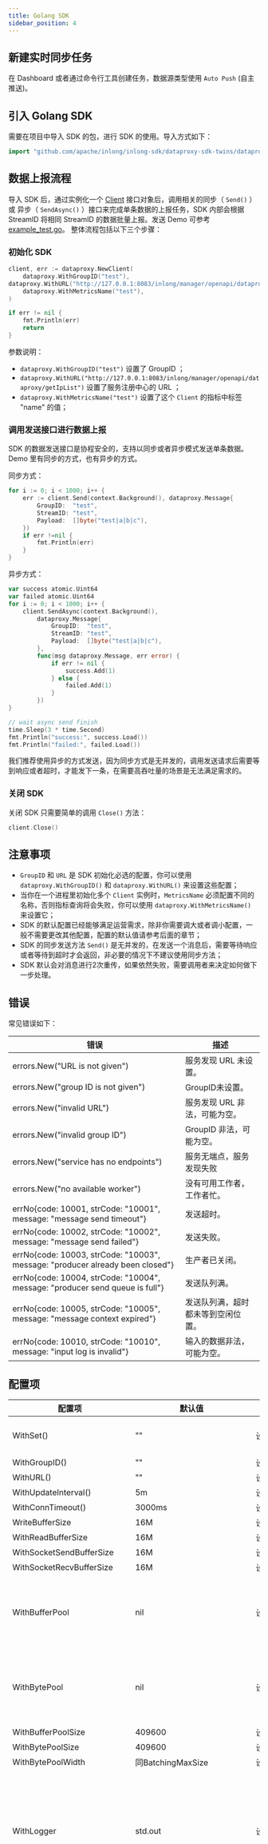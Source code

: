 ```yaml
---
title: Golang SDK
sidebar_position: 4
---
```


## 新建实时同步任务
在 Dashboard 或者通过命令行工具创建任务，数据源类型使用 `Auto Push` (自主推送)。

## 引入 Golang SDK
需要在项目中导入 SDK 的包，进行 SDK 的使用。导入方式如下：

```go
import "github.com/apache/inlong/inlong-sdk/dataproxy-sdk-twins/dataproxy-sdk-golang/dataproxy"
```


## 数据上报流程
导入 SDK 后，通过实例化一个 [Client](https://github.com/apache/inlong/tree/master/inlong-sdk/dataproxy-sdk-twins/dataproxy-sdk-golang/dataproxy/client.go) 接口对象后，调用相关的同步（ `Send()` ）或 异步（ `SendAsync()` ）接口来完成单条数据的上报任务，SDK 内部会根据 StreamID 将相同 StreamID 的数据批量上报。发送 Demo 可参考 [example_test.go](https://github.com/apache/inlong/tree/master/inlong-sdk/dataproxy-sdk-twins/dataproxy-sdk-golang/dataproxy/example_test.go)。
整体流程包括以下三个步骤：

### 初始化 SDK
```go
client, err := dataproxy.NewClient(
	dataproxy.WithGroupID("test"),		      	
dataproxy.WithURL("http://127.0.0.1:8083/inlong/manager/openapi/dataproxy/getIpList"),
	dataproxy.WithMetricsName("test"),
)

if err != nil {
	fmt.Println(err)
	return
}
```

参数说明：

- `dataproxy.WithGroupID("test")` 设置了 GroupID ；
- `dataproxy.WithURL("http://127.0.0.1:8083/inlong/manager/openapi/dataproxy/getIpList")` 设置了服务注册中心的 URL ；
- `dataproxy.WithMetricsName("test")` 设置了这个 `Client` 的指标中标签 "name" 的值；

### 调用发送接口进行数据上报

SDK 的数据发送接口是协程安全的，支持以同步或者异步模式发送单条数据。Demo 里有同步的方式，也有异步的方式。

同步方式：

```go
for i := 0; i < 1000; i++ {
    err := client.Send(context.Background(), dataproxy.Message{
		GroupID:  "test",
		StreamID: "test",
		Payload:  []byte("test|a|b|c"),
	})
    if err !=nil {
        fmt.Println(err)
    }
}
```

异步方式：

```go
var success atomic.Uint64
var failed atomic.Uint64
for i := 0; i < 1000; i++ {
	client.SendAsync(context.Background(),
		dataproxy.Message{
			GroupID:  "test",
			StreamID: "test",
			Payload:  []byte("test|a|b|c"),
		},
		func(msg dataproxy.Message, err error) {
			if err != nil {
				success.Add(1)
			} else {
				failed.Add(1)
			}
		})
}

// wait async send finish
time.Sleep(3 * time.Second)
fmt.Println("success:", success.Load())
fmt.Println("failed:", failed.Load())
```

我们推荐使用异步的方式发送，因为同步方式是无并发的，调用发送请求后需要等到响应或者超时，才能发下一条，在需要高吞吐量的场景是无法满足需求的。

### 关闭 SDK 
关闭 SDK 只需要简单的调用 `Close()` 方法：

```go
client.Close()
```

## 注意事项
- `GroupID` 和 `URL` 是 SDK 初始化必选的配置，你可以使用 `dataproxy.WithGroupID()` 和 
  `dataproxy.WithURL()` 来设置这些配置；
- 当你在一个进程里初始化多个 `Client` 实例时，`MetricsName` 必须配置不同的名称，否则指标查询将会失败，你可以使用 `dataproxy.WithMetricsName()` 来设置它；
- SDK 的默认配置已经能够满足运营需求，除非你需要调大或者调小配置，一般不需要更改其他配置，配置的默认值请参考后面的章节；
- SDK 的同步发送方法 `Send()` 是无并发的，在发送一个消息后，需要等待响应或者等待到超时才会返回，非必要的情况下不建议使用同步方法；
- SDK 默认会对消息进行2次重传，如果依然失败，需要调用者来决定如何做下一步处理。

## 错误
常见错误如下：

| 错误                                                         | 描述                               |
| ------------------------------------------------------------ | ---------------------------------- |
| errors.New("URL is not given")                               | 服务发现 URL  未设置。             |
| errors.New("group ID is not given")                          | GroupID未设置。                    |
| errors.New("invalid URL")                                    | 服务发现 URL 非法，可能为空。      |
| errors.New("invalid group ID")                               | GroupID 非法，可能为空。           |
| errors.New("service has no endpoints")                       | 服务无端点，服务发现失败           |
| errors.New("no available worker")                            | 没有可用工作者，工作者忙。         |
| errNo{code: 10001, strCode: "10001", message: "message send timeout"} | 发送超时。                         |
| errNo{code: 10002, strCode: "10002", message: "message send failed"} | 发送失败。                         |
| errNo{code: 10003, strCode: "10003", message: "producer already been closed"} | 生产者已关闭。                     |
| errNo{code: 10004, strCode: "10004", message: "producer send queue is full"} | 发送队列满。                       |
| errNo{code: 10005, strCode: "10005", message: "message context expired"} | 发送队列满，超时都未等到空闲位置。 |
| errNo{code: 10010, strCode: "10010", message: "input log is invalid"} | 输入的数据非法，可能为空。         |

## 配置项

| 配置项                      | 默认值                       | 描述                                                         | 可选                                                         |
| --------------------------- | ---------------------------- | ------------------------------------------------------------ | ------------------------------------------------------------ |
| WithSet()                   | ""                           | 设置集群名                                                   | 是，无用途                                                   |
| WithGroupID()               | ""                           | 设置GroupID                                                  | 否                                                           |
| WithURL()                   | ""                           | 设置服务发现的URL                                            | 否                                                           |
| WithUpdateInterval()        | 5m                           | 设置服务发现的更新时间                                       | 是                                                           |
| WithConnTimeout()           | 3000ms                       | 设置连接超时                                                 | 是                                                           |
| WriteBufferSize             | 16M                          | 设置写缓冲区大小                                             | 是                                                           |
| WithReadBufferSize          | 16M                          | 设置读缓冲区大小                                             | 是                                                           |
| WithSocketSendBufferSize    | 16M                          | 设置网络发送缓冲区大小                                       | 是                                                           |
| WithSocketRecvBufferSize    | 16M                          | 设置网络接收缓冲区大小                                       | 是                                                           |
| WithBufferPool              | nil                          | 设置缓冲池                                                   | 是，如果应用有，建议共用                                     |
| WithBytePool                | nil                          | 设置内存池                                                   | 是，如果应用有，建议共用                                     |
| WithBufferPoolSize          | 409600                       | 设置缓冲池大小                                               | 是                                                           |
| WithBytePoolSize            | 409600                       | 设置内存池大小                                               | 是                                                           |
| WithBytePoolWidth           | 同BatchingMaxSize            | 设置内存池宽度                                               | 是                                                           |
| WithLogger                  | std.out                      | 设置调试日志                                                 | 是，不建议，默认的日志没有日志级别控制                       |
| WithMetricsName             | "dataproxy-go"               | 设置指标名                                                   | 是，如果一个应用实例化了多个 client ，必须配置不一样的指标名，否则指标获取会失败 |
| WithMetricsRegistry         | prometheus.DefaultRegisterer | 设置指标存储器                                               | 是                                                           |
| WithWorkerNum               | 8                            | 设置工作者数量                                               | 是                                                           |
| WithSendTimeout             | 30000ms                      | 设置发送超时                                                 | 是                                                           |
| WithMaxRetries              | 2                            | 设置量大重试次数                                             | 是                                                           |
| WithBatchingMaxPublishDelay | 10ms                         | 设置消息发送延迟，超过该时间，不能构成一个批次也会发送       | 是                                                           |
| WithBatchingMaxMessages     | 10                           | 设置批次消息条数，达到条数即批量发送                         | 是                                                           |
| WithBatchingMaxSize         | 4K                           | 设置批次大小，达到该大小即批量发送                           | 是                                                           |
| WithMaxPendingMessages      | 409600                       | 设置每个工作者队列大小                                       | 是                                                           |
| WithBlockIfQueueIsFull      | false                        | 设置队列满是否阻塞                                           | 是                                                           |
| WithAddColumns              | nil                          | 设置附加字段，DataProxy 支持在消息指定的位置增加字段，如 \_\_addcol1\_\_worldid=xxx 表示所有的消息的第一列都是 worldid，值为 xxx 的 | 是                                                           |

配置项请参考 [options.go](https://github.com/apache/inlong/tree/master/inlong-sdk/dataproxy-sdk-twins/dataproxy-sdk-golang/dataproxy/options.go)

## 指标

| 指标名                       | 类型      | 标签                              | 描述                             |
| ---------------------------- | --------- | --------------------------------- | -------------------------------- |
| data_proxy_error_count       | counter   | name：名称<br />code：错误码      | 统计发生的错误次数及错误码       |
| data_proxy_retry_count       | counter   | name：名称<br />worker：工作者 ID | 统计发生的重试次数及工作者 ID    |
| data_proxy_timeout_count     | counter   | name：名称<br />worker：工作者 ID | 统计发生的超时次数及工作者ID     |
| data_proxy_msg_count         | counter   | name：名称<br />code：错误码      | 统计处理的消息数量和处理结果     |
| data_proxy_update_conn_count | counter   | name：名称<br />code：错误码      | 统计发生的连接更新次数和错误码   |
| data_proxy_pending_msg_gauge | gauge     | name：名称<br />worker：工作者 ID | 统计排队中的消息数量及工作者  ID |
| data_proxy_batch_size        | histogram | name：名称<br />code：错误码      | 统计每个批次的大小和错误码       |
| data_proxy_batch_time        | histogram | name：名称<br />code：错误码      | 统计每个批次的延迟和错误码       |

指标请参考 [metrics.go](https://github.com/apache/inlong/tree/master/inlong-sdk/dataproxy-sdk-twins/dataproxy-sdk-golang/dataproxy/metrics.go)

错误码请参考 [worker.go](https://github.com/apache/inlong/tree/master/inlong-sdk/dataproxy-sdk-twins/dataproxy-sdk-golang/dataproxy/worker.go)